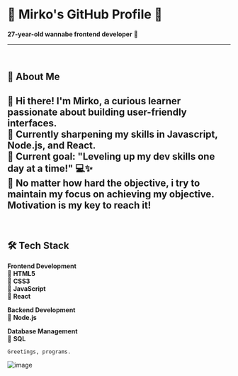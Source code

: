 # 🌟 Mirko's GitHub Profile 🌟  
**27-year-old wannabe frontend developer** 🚀  

---

</br>

## 📌 About Me  
👋 Hi there! I'm Mirko, a curious learner passionate about building user-friendly interfaces.  
🔧 Currently sharpening my skills in **Javascript**, **Node.js**, and **React**.  
🎯 Current goal: "Leveling up my dev skills one day at a time!" 💻✨
</br>
🧠 No matter how hard the objective, i try to maintain my focus on achieving my objective. Motivation is my key to reach it!
---
</br>

## 🛠️ Tech Stack

**Frontend Development**  
🔹 **HTML5**  
🔹 **CSS3**  
🔹 **JavaScript**  
🔹 **React**  

**Backend Development**  
🔹 **Node.js**  

**Database Management**  
🔹 **SQL**  

` Greetings, programs. `

![image](https://github.com/user-attachments/assets/3db20db7-4573-4535-ace6-64d3d816e8e5)

